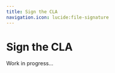 ```yaml
---
title: Sign the CLA
navigation.icon: lucide:file-signature
---
```

# Sign the CLA
<!-- In the file, you explain how the cla can be signed. -->
Work in progress...
